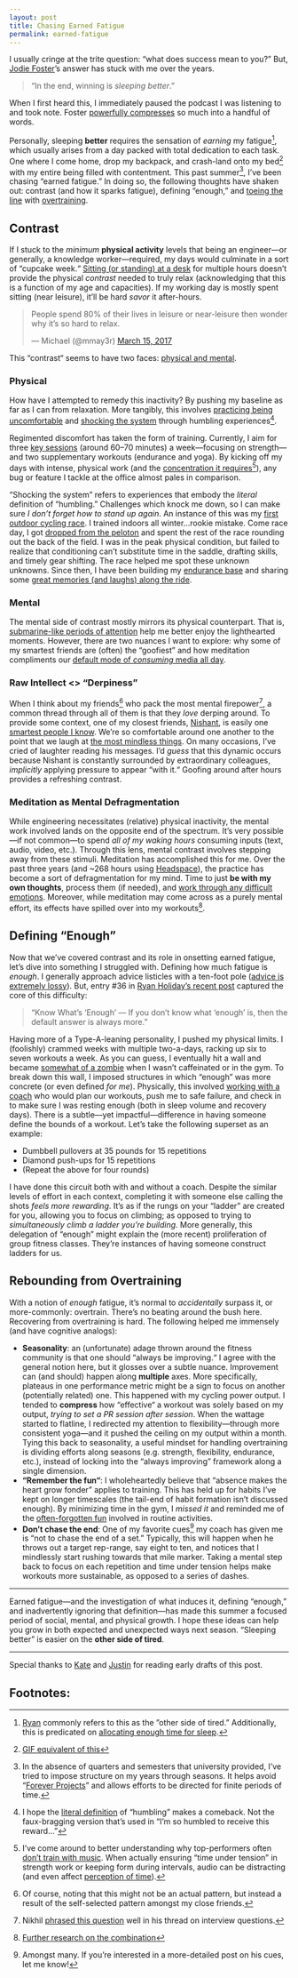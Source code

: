 ```yaml
---
layout: post
title: Chasing Earned Fatigue
permalink: earned-fatigue
---
```


I usually cringe at the trite question: “what does success mean to you?” But, [Jodie Foster](https://en.wikipedia.org/wiki/Jodie_Foster)’s answer has stuck with me over the years.

> “In the end, winning is _sleeping better_.”

When I first heard this, I immediately paused the podcast I was listening to and took note. Foster [powerfully compresses](http://www.eugenewei.com/blog/2017/5/11/jpeg-your-ideas) so much into a handful of words.

Personally, sleeping **better** requires the sensation of _earning_ my fatigue[^1], which usually arises from a day packed with total dedication to each task. One where I come home, drop my backpack, and crash-land onto my bed[^2] with my entire being filled with contentment. This past summer[^3], I’ve been chasing “earned fatigue.” In doing so, the following thoughts have shaken out: contrast (and how it sparks fatigue), defining “enough,” and [toeing the line](https://twitter.com/jasdev/status/888200077046624256) with [overtraining](/thoughts/2017-7-25).

## Contrast

If I stuck to the _minimum_ __physical activity__ levels that being an engineer—or generally, a knowledge worker—required, my days would culminate in a sort of “cupcake week.“ [Sitting (or standing) at a desk](https://twitter.com/jasdev/status/883062810137243649) for multiple hours doesn’t provide the physical _contrast_ needed to truly relax (acknowledging that this is a function of my age and capacities). If my working day is mostly spent sitting (near leisure), it’ll be hard _savor_ it after-hours.

<blockquote class="twitter-tweet" data-lang="en"><p lang="en" dir="ltr">People spend 80% of their lives in leisure or near-leisure then wonder why it’s so hard to relax.</p>&mdash; Michael (@mmay3r) <a href="https://twitter.com/mmay3r/status/841891545628479490">March 15, 2017</a></blockquote> <script async src="//platform.twitter.com/widgets.js" charset="utf-8"></script>

This “contrast“ seems to have two faces: [physical and mental](https://twitter.com/ZackShapiro/status/892379653058564097).

### Physical

How have I attempted to remedy this inactivity? By pushing my baseline as far as I can from relaxation. More tangibly, this involves [practicing being uncomfortable](http://nymag.com/scienceofus/2016/06/how-exercise-shapes-you-far-beyond-the-gym.html) and [shocking the system](/thoughts/2016-12-27) through humbling experiences[^4].

Regimented discomfort has taken the form of training. Currently, I aim for three [key sessions](https://furthermore.equinox.com/articles/2012/05/are-you-training-too-much) (around 60–70 minutes) a week—focusing on strength—and two supplementary workouts (endurance and yoga). By kicking off my days with intense, physical work (and the [concentration it requires](https://twitter.com/jewelia/status/888414514047180802)[^5]), any bug or feature I tackle at the office almost pales in comparison.

“Shocking the system” refers to experiences that embody the _literal_ definition of “humbling.” Challenges which knock me down, so I can make sure _I don’t forget how to stand up again_. An instance of this was my [first outdoor cycling race](https://www.instagram.com/p/BSGpGqegAwO). I trained indoors all winter…rookie mistake. Come race day, I got [dropped from the peloton](https://en.wikipedia.org/wiki/Glossary_of_cycling#D) and spent the rest of the race rounding out the back of the field. I was in the peak physical condition, but failed to realize that conditioning can’t substitute time in the saddle, drafting skills, and timely gear shifting. The race helped me spot these unknown unknowns. Since then, I have been building my [endurance base](https://www.instagram.com/p/BUVA4ZRgLDK) and sharing some [great memories (and laughs) along the ride](https://www.instagram.com/p/BVK_u8UBll5).

### Mental

The mental side of contrast mostly mirrors its physical counterpart. That is, [submarine-like periods of attention](https://twitter.com/sama/status/630869228137127936) help me better enjoy the lighthearted moments. However, there are two nuances I want to explore: why some of my smartest friends are (often) the “goofiest” and how meditation compliments our [default mode of _consuming_ media all day](http://nearthespeedoflight.com/article/2017_01_25_don___t_kill_time_2).

### <a name="derpiness">Raw Intellect <> “Derpiness”</a>

When I think about my friends[^6] who pack the most mental firepower[^7], a common thread through all of them is that they _love_ derping around. To provide some context, one of my closest friends, [Nishant](https://twitter.com/binroot), is easily one [smartest people I know](http://shukla.io). We’re so comfortable around one another to the point that we laugh at [the most mindless things](https://twitter.com/jasdev/status/843930159451426818). On many occasions, I’ve cried of laughter reading his messages. I’d _guess_ that this dynamic occurs because Nishant is constantly surrounded by extraordinary colleagues, _implicitly_ applying pressure to appear “with it.“ Goofing around after hours provides a refreshing contrast.

### Meditation as Mental Defragmentation

While engineering necessitates (relative) physical inactivity, the mental work involved lands on the opposite end of the spectrum. It’s very possible—if not common—to spend _all of my waking hours_ consuming inputs (text, audio, video, etc.). Through this lens, mental contrast involves stepping away from these stimuli. Meditation has accomplished this for me. Over the past three years (and ~268 hours using [Headspace](https://www.headspace.com)), the practice has become a sort of defragmentation for my mind. Time to just __be with my own thoughts__, process them (if needed), and [work through any difficult emotions](https://twitter.com/mmay3r/status/841431966536814592).   Moreover, while meditation may come across as a purely mental effort, its effects have spilled over into my workouts[^8].

## Defining “Enough”

Now that we’ve covered contrast and its role in onsetting earned fatigue, let’s dive into something I struggled with. Defining how much fatigue is _enough_. I generally approach advice listicles with a ten-foot pole ([advice is extremely lossy](https://twitter.com/sean_a_rose/status/758103984636764160)). But, entry #36 in [Ryan Holiday’s recent post](https://thoughtcatalog.com/ryan-holiday/2017/06/how-to-live-a-full-life-and-leave-nothing-on-the-table-by-30/) captured the core of this difficulty:

> “Know What’s ‘Enough’ — If you don’t know what ‘enough’ is, then the default answer is always more.”

Having more of a Type-A-leaning personality, I pushed my physical limits. I (foolishly) crammed weeks with multiple two-a-days, racking up six to seven workouts a week. As you can guess, I eventually hit a wall and became [somewhat of a zombie](https://twitter.com/jasdev/status/853790810172772352) when I wasn’t caffeinated or in the gym. To break down this wall, I imposed structures in which “enough” was more concrete (or even defined _for me_). Physically, this involved [working with a coach](https://twitter.com/jasdev/status/869938469153492999) who would plan our workouts, push me to safe failure, and check in to make sure I was resting enough (both in sleep volume and recovery days). There is a subtle—yet impactful—difference in having someone define the bounds of a workout. Let’s take the following superset as an example:

- Dumbbell pullovers at 35 pounds for 15 repetitions
- Diamond push-ups for 15 repetitions
- (Repeat the above for four rounds)

I have done this circuit both with and without a coach. Despite the similar levels of effort in each context, completing it with someone else calling the shots _feels more rewarding_. It’s as if the rungs on your “ladder” are created for you, allowing you to focus on climbing; as opposed to trying to _simultaneously climb a ladder you’re building_. More generally, this delegation of “enough” might explain the (more recent) proliferation of group fitness classes. They’re instances of having someone construct ladders for us.

## Rebounding from Overtraining

With a notion of _enough_ fatigue, it’s normal to _accidentally_ surpass it, or more-commonly: overtrain. There’s no beating around the bush here. Recovering from overtraining is hard. The following helped me immensely (and have cognitive analogs):

- __Seasonality__: an (unfortunate) adage thrown around the fitness community is that one should “always be improving.“ I agree with the general notion here, but it glosses over a subtle nuance. Improvement can (and should) happen along __multiple__ axes. More specifically, plateaus in one performance metric might be a sign to focus on another (potentially related) one. This happened with my cycling power output. I tended to __compress__ how “effective“ a workout was solely based on my output, _trying to set a PR session after session_. When the wattage started to flatline, I redirected my attention to flexibility—through more consistent yoga—and it pushed the ceiling on my output within a month. Tying this back to seasonality, a useful mindset for handling overtraining is dividing efforts along seasons (e.g. strength, flexibility, endurance, etc.), instead of locking into the “always improving” framework along a single dimension.
- __“Remember the fun“__: I wholeheartedly believe that “absence makes the heart grow fonder” applies to training. This has held up for habits I’ve kept on longer timescales (the tail-end of habit formation isn’t discussed enough). By minimizing time in the gym, I _missed it_ and reminded me of the [often-forgotten fun](/thoughts/2017-4-25) involved in routine activities.
- __Don’t chase the end__: One of my favorite cues[^9] my coach has given me is “not to chase the end of a set.” Typically, this will happen when he throws out a target rep-range, say eight to ten, and notices that I mindlessly start rushing towards that mile marker. Taking a mental step back to focus on each repetition and time under tension helps make workouts more sustainable, as opposed to a series of dashes.

---

Earned fatigue—and the investigation of what induces it, defining “enough,” and inadvertently ignoring that definition—has made this summer a focused period of social, mental, and physical growth. I hope these ideas can help you grow in both expected and unexpected ways next season. “Sleeping better” is easier on the __other side of tired__.

---

Special thanks to [Kate](https://twitter.com/katelikestoread) and [Justin](https://twitter.com/justinmduke) for reading early drafts of this post.

## Footnotes:

[^1]: [Ryan](https://twitter.com/ryandawidjan) commonly refers to this as the ”other side of tired.” Additionally, this is predicated on [allocating enough time for sleep](https://github.com/Jasdev/thoughts/blame/181dbeacaf083497ad10f080247a2e5b9b4af401/daily-list.md#L8).

[^2]: [GIF equivalent of this](https://twitter.com/cgallello/status/841401466124349441)

[^3]: In the absence of quarters and semesters that university provided, I’ve tried to impose structure on my years through seasons. It helps avoid “[Forever Projects](https://dianaberlin.com/posts/no-more-forever-projects)” and allows efforts to be directed for finite periods of time.

[^4]: I hope the [literal definition](http://www.dictionary.com/browse/humbling) of “humbling” makes a comeback. Not the faux-bragging version that’s used in “I’m so humbled to receive this reward…”

[^5]: I’ve come around to better understanding why top-performers often [don’t train with music](https://twitter.com/jasdev/status/779000205815480321). When actually ensuring “time under tension” in strength work or keeping form during intervals, audio can be distracting (and even affect [perception of time](https://twitter.com/jxxf/status/817405605963038720)).

[^6]: Of course, noting that this might not be an actual pattern, but instead a result of the self-selected pattern amongst my close friends.

[^7]: Nikhil [phrased this question](https://twitter.com/nikillinit/status/820697243753840641) well in his thread on interview questions.

[^8]: [Further research on the combination](http://www.nature.com/tp/journal/v6/n2/full/tp2015225a.html)

[^9]: Amongst many. If you’re interested in a more-detailed post on his cues, let me know!
